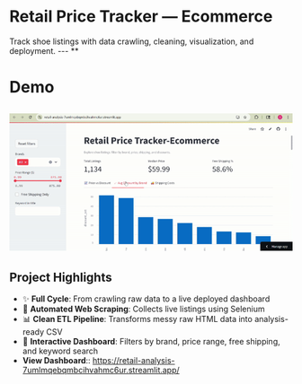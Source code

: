 # Retail Price Tracker — Ecommerce

Track shoe listings with data crawling, cleaning, visualization, and deployment.
---   **
# Demo


  ![Demo Video](demo_retail.gif)
---
## Project Highlights

- ✨ **Full Cycle**: From crawling raw data to a live deployed dashboard  
- 🚀 **Automated Web Scraping**: Collects live listings using Selenium  
- 📊 **Clean ETL Pipeline**: Transforms messy raw HTML data into analysis-ready CSV  
- 🔹 **Interactive Dashboard**: Filters by brand, price range, free shipping, and keyword search  
-    **View Dashboard**:: https://retail-analysis-7umlmqebqmbcihvahmc6ur.streamlit.app/



